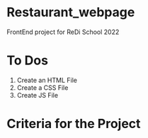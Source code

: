 # Restaurant_webpage
FrontEnd project for ReDi School 2022
# To Dos
1. Create an HTML File
2. Create a CSS File
3. Create JS File
# Criteria for the Project
